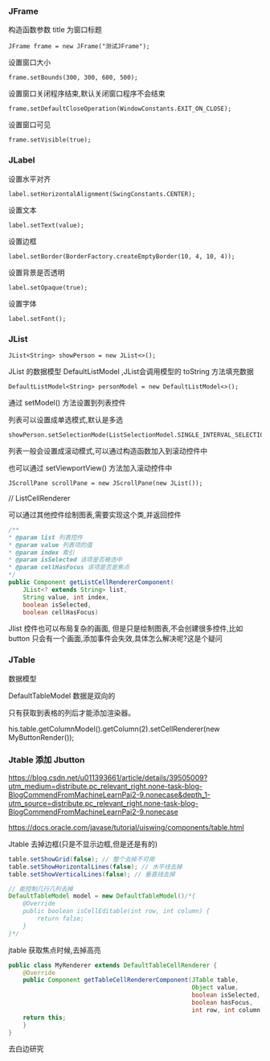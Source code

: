 







### JFrame

构造函数参数 title 为窗口标题

```
JFrame frame = new JFrame("测试JFrame");
```

设置窗口大小

```
frame.setBounds(300, 300, 600, 500);
```

设置窗口关闭程序结束,默认关闭窗口程序不会结束

```
frame.setDefaultCloseOperation(WindowConstants.EXIT_ON_CLOSE);
```

设置窗口可见

```
frame.setVisible(true);
```

### JLabel

设置水平对齐

```
label.setHorizontalAlignment(SwingConstants.CENTER);
```

设置文本

```
label.setText(value);
```

设置边框

```
label.setBorder(BorderFactory.createEmptyBorder(10, 4, 10, 4));
```

设置背景是否透明

```
label.setOpaque(true);
```

设置字体

```
label.setFont();
```

### JList

```
JList<String> showPerson = new JList<>();
```

JList 的数据模型 DefaultListModel ,JList会调用模型的 toString 方法填充数据

```
DefaultListModel<String> personModel = new DefaultListModel<>();
```

通过 setModel() 方法设置到列表控件

列表可以设置成单选模式,默认是多选

```
showPerson.setSelectionMode(ListSelectionModel.SINGLE_INTERVAL_SELECTION);
```

列表一般会设置成滚动模式,可以通过构造函数加入到滚动控件中

也可以通过 setViewportView() 方法加入滚动控件中

```
JScrollPane scrollPane = new JScrollPane(new JList());
```

//  ListCellRenderer 

可以通过其他控件绘制图表,需要实现这个类,并返回控件

```java
/** 
* @param list 列表控件 
* @param value 列表项的值 
* @param index 索引 
* @param isSelected 该项是否被选中 
* @param cellHasFocus 该项是否是焦点 
*/
public Component getListCellRendererComponent(
    JList<? extends String> list, 
    String value, int index, 
    boolean isSelected, 
    boolean cellHasFocus) 
```

Jlist 控件也可以布局复杂的画面, 但是只是绘制图表,不会创建很多控件,比如 button 只会有一个画面,添加事件会失效,具体怎么解决呢?这是个疑问



### JTable

数据模型

DefaultTableModel 数据是双向的

 只有获取到表格的列后才能添加渲染器。 

 his.table.getColumnModel().getColumn(2).setCellRenderer(new MyButtonRender()); 

### Jtable 添加 Jbutton

 https://blog.csdn.net/u011393661/article/details/39505009?utm_medium=distribute.pc_relevant_right.none-task-blog-BlogCommendFromMachineLearnPai2-9.nonecase&depth_1-utm_source=distribute.pc_relevant_right.none-task-blog-BlogCommendFromMachineLearnPai2-9.nonecase 



 https://docs.oracle.com/javase/tutorial/uiswing/components/table.html 

Jtable 去掉边框(只是不显示边框,但是还是有的)

```java
table.setShowGrid(false); // 整个去掉不可用
table.setShowHorizontalLines(false); // 水平线去掉
table.setShowVerticalLines(false); // 垂直线去掉

// 能控制几行几列去掉
DefaultTableModel model = new DefaultTableModel()/*{
	@Override
	public boolean isCellEditable(int row, int column) {
		return false;
	}
}*/
```

jtable 获取焦点时候,去掉高亮

```java
public class MyRenderer extends DefaultTableCellRenderer {    
    @Override    
    public Component getTableCellRendererComponent(JTable table, 
                                                   Object value, 
                                                   boolean isSelected, 
                                                   boolean hasFocus, 
                                                   int row, int column) {       			super.getTableCellRendererComponent(table, value, isSelected, hasFocus, row, column);     setBorder(noFocusBorder);       
    return this;                                                                   
	}
}
```

去白边研究